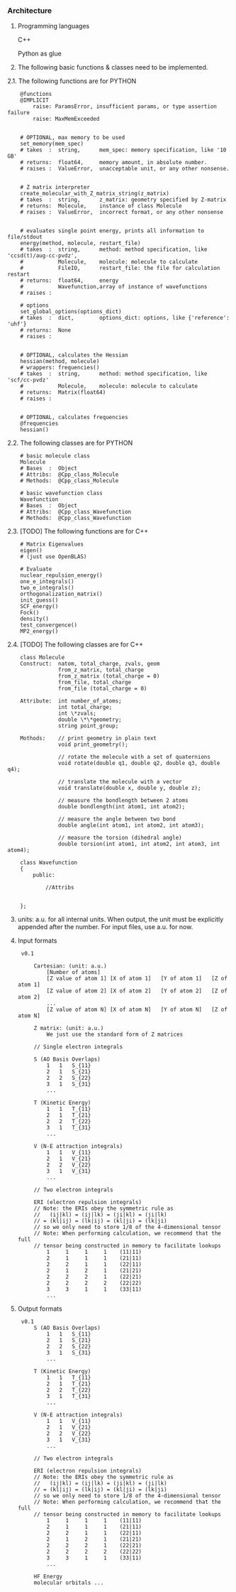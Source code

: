 ### Architecture

1. Programming languages

    C++

    Python as glue

2. The following basic functions & classes need to be implemented.

2.1. The following functions are for PYTHON

        @functions
        @IMPLICIT
            raise: ParamsError, insufficient params, or type assertion failure
            raise: MaxMemExceeded


        # OPTIONAL, max memory to be used
        set_memory(mem_spec)
        # takes  :  string,      mem_spec: memory specification, like '10 GB'
        # returns:  float64,     memory amount, in absolute number.
        # raises :  ValueError,  unacceptable unit, or any other nonsense.


        # Z matrix interpreter
        create_molecular_with_Z_matrix_string(z_matrix)
        # takes  :  string,      z_matrix: geometry specified by Z-matrix
        # returns:  Molecule,    instance of class Molecule
        # raises :  ValueError,  incorrect format, or any other nonsense


        # evaluates single point energy, prints all information to file/stdout
        energy(method, molecule, restart_file)
        # takes  :  string,      method: method specification, like 'ccsd(t)/aug-cc-pvdz',
        #           Molecule,    molecule: molecule to calculate
        #           FileIO,      restart_file: the file for calculation restart
        # returns:  float64,     energy
        #           Wavefunction,array of instance of wavefunctions
        # raises :

        # options
        set_global_options(options_dict)
        # takes  :  dict,        options_dict: options, like {'reference': 'uhf'}
        # returns:  None
        # raises :


        # OPTIONAL, calculates the Hessian
        hessian(method, molecule)
        # wrappers: frequencies()
        # takes  :  string,      method: method specification, like 'scf/cc-pvdz'
        #           Molecule,    molecule: molecule to calculate
        # returns:  Matrix(float64)
        # raises :


        # OPTIONAL, calculates frequencies
        @frequencies
        hessian()


2.2. The following classes are for PYTHON


        # basic molecule class
        Molecule
        # Bases  :  Object
        # Attribs:  @Cpp_class_Molecule
        # Methods:  @Cpp_class_Molecule

        # basic wavefunction class
        Wavefunction
        # Bases  :  Object
        # Attribs:  @Cpp_class_Wavefunction
        # Methods:  @Cpp_class_Wavefunction


2.3. [TODO] The following functions are for C++

        # Matrix Eigenvalues
        eigen()
        # (just use OpenBLAS)

        # Evaluate
        nuclear_repulsion_energy()
        one_e_integrals()
        two_e_integrals()
        orthogonalization_matrix()
        init_guess()
        SCF_energy()
        Fock()
        density()
        test_convergence()
        MP2_energy()


2.4. [TODO] The following classes are for C++

        class Molecule
        Construct:  natom, total_charge, zvals, geom
                    from_z_matrix, total_charge
                    from_z_matrix (total_charge = 0)
                    from_file, total_charge
                    from_file (total_charge = 0)

        Attribute:  int number_of_atoms;
                    int total_charge;
                    int \*zvals;
                    double \*\*geometry;
                    string point_group;

        Mothods:    // print geometry in plain text
                    void print_geometry();

                    // rotate the molecule with a set of quaternions
                    void rotate(double q1, double q2, double q3, double q4);

                    // translate the molecule with a vector
                    void translate(double x, double y, double z);

                    // measure the bondlength between 2 atoms
                    double bondlength(int atom1, int atom2);

                    // measure the angle between two bond
                    double angle(int atom1, int atom2, int atom3);

                    // measure the torsion (dihedral angle)
                    double torsion(int atom1, int atom2, int atom3, int atom4);

        class Wavefunction
        {
            public:

                //Attribs


        };



3. units: a.u. for all internal units. When output, the unit must be explicitly
appended after the number. For input files, use a.u. for now.

4. Input formats

        v0.1

            Cartesian: (unit: a.u.)
                [Number of atoms]
                [Z value of atom 1] [X of atom 1]   [Y of atom 1]   [Z of atom 1]
                [Z value of atom 2] [X of atom 2]   [Y of atom 2]   [Z of atom 2]
                ...
                [Z value of atom N] [X of atom N]   [Y of atom N]   [Z of atom N]

            Z matrix: (unit: a.u.)
                We just use the standard form of Z matrices

            // Single electron integrals

            S (AO Basis Overlaps)
                1   1   S_{11}
                2   1   S_{21}
                2   2   S_{22}
                3   1   S_{31}
                ...

            T (Kinetic Energy)
                1   1   T_{11}
                2   1   T_{21}
                2   2   T_{22}
                3   1   T_{31}
                ...

            V (N-E attraction integrals)
                1   1   V_{11}
                2   1   V_{21}
                2   2   V_{22}
                3   1   V_{31}
                ...

            // Two electron integrals

            ERI (electron repulsion integrals)
            // Note: the ERIs obey the symmetric rule as
            //   (ij|kl) = (ij|lk) = (ji|kl) = (ji|lk)
            // = (kl|ij) = (lk|ij) = (kl|ji) = (lk|ji)
            // so we only need to store 1/8 of the 4-dimensional tensor
            // Note: When performing calculation, we recommend that the full
            // tensor being constructed in memory to facilitate lookups
                1     1     1     1    (11|11)
                2     1     1     1    (21|11)
                2     2     1     1    (22|11)
                2     1     2     1    (21|21)
                2     2     2     1    (22|21)
                2     2     2     2    (22|22)
                3     3     1     1    (33|11)
                ...


5. Output formats

        v0.1
            S (AO Basis Overlaps)
                1   1   S_{11}
                2   1   S_{21}
                2   2   S_{22}
                3   1   S_{31}
                ...

            T (Kinetic Energy)
                1   1   T_{11}
                2   1   T_{21}
                2   2   T_{22}
                3   1   T_{31}
                ...

            V (N-E attraction integrals)
                1   1   V_{11}
                2   1   V_{21}
                2   2   V_{22}
                3   1   V_{31}
                ...

            // Two electron integrals

            ERI (electron repulsion integrals)
            // Note: the ERIs obey the symmetric rule as
            //   (ij|kl) = (ij|lk) = (ji|kl) = (ji|lk)
            // = (kl|ij) = (lk|ij) = (kl|ji) = (lk|ji)
            // so we only need to store 1/8 of the 4-dimensional tensor
            // Note: When performing calculation, we recommend that the full
            // tensor being constructed in memory to facilitate lookups
                1     1     1     1    (11|11)
                2     1     1     1    (21|11)
                2     2     1     1    (22|11)
                2     1     2     1    (21|21)
                2     2     2     1    (22|21)
                2     2     2     2    (22|22)
                3     3     1     1    (33|11)
                ...

            HF Energy
            molecular orbitals ...
